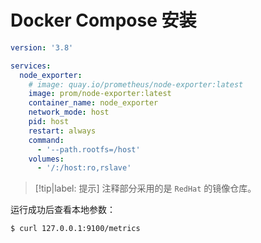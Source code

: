 # Docker Compose 安装

```yaml
version: '3.8'

services:
  node_exporter:
    # image: quay.io/prometheus/node-exporter:latest
    image: prom/node-exporter:latest
    container_name: node_exporter
    network_mode: host
    pid: host
    restart: always
    command:
      - '--path.rootfs=/host'
    volumes:
      - '/:/host:ro,rslave'
```

> [!tip|label: 提示]
> 注释部分采用的是 `RedHat` 的镜像仓库。

运行成功后查看本地参数：

```bash
$ curl 127.0.0.1:9100/metrics
```
